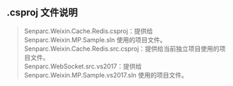 ## .csproj 文件说明

> Senparc.Weixin.Cache.Redis.csproj：提供给 Senparc.Weixin.MP.Sample.sln 使用的项目文件。<br>
> Senparc.Weixin.Cache.Redis.src.csproj：提供给当前独立项目使用的项目文件。<br>
> Senparc.WebSocket.src.vs2017：提供给 Senparc.Weixin.MP.Sample.vs2017.sln 使用的项目文件。<br>